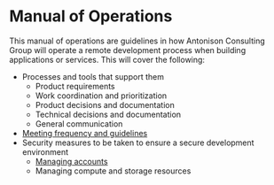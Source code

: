# Manual of Operations

This manual of operations are guidelines in how Antonison Consulting Group will operate a remote development process when building applications or services.  This will cover the following:

* Processes and tools that support them
  * Product requirements
  * Work coordination and prioritization
  * Product decisions and documentation
  * Technical decisions and documentation
  * General communication
* [Meeting frequency and guidelines](meeting_policy.md)
* Security measures to be taken to ensure a secure development environment
  * [Managing accounts](managing_accounts.md)
  * Managing compute and storage resources
